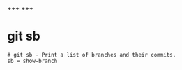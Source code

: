 +++
+++

# git sb

```gitconfig
# git sb - Print a list of branches and their commits.
sb = show-branch
```